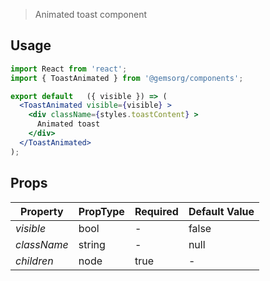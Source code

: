 
> Animated toast component

## Usage

```jsx
import React from 'react';
import { ToastAnimated } from '@gemsorg/components';

export default   ({ visible }) => (
  <ToastAnimated visible={visible} >
    <div className={styles.toastContent} >
      Animated toast
    </div>
  </ToastAnimated>
);
```

## Props

| Property     | PropType  | Required | Default Value  |
| ------------ | ----------| -------- | -------------- |
| *visible*    | bool      | -        | false          |
| *className*  | string    | -        | null           |
| *children*   | node      | true     | -              |
